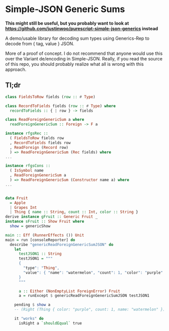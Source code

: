 # Simple-JSON Generic Sums

**This might still be useful, but you probably want to look at <https://github.com/justinwoo/purescript-simple-json-generics> instead**

A demo/usable library for decoding sum types using Generics-Rep to decode from { tag, value } JSON.

More of a proof of concept. I do not recommend that anyone would use this over the Variant de/encoding in Simple-JSON. Really, if you read the source of this repo, you should probably realize what all is wrong with this approach.

## Tl;dr

```hs
class FieldsToRow fields (row :: # Type)

class RecordToFields fields (row :: # Type) where
  recordToFields :: { | row } -> fields

class ReadForeignGenericSum a where
  readForeignGenericSum :: Foreign -> F a

instance rfgsRec ::
  ( FieldsToRow fields row
  , RecordToFields fields row
  , ReadForeign (Record row)
  ) => ReadForeignGenericSum (Rec fields) where
...

instance rfgsCons ::
  ( IsSymbol name
  , ReadForeignGenericSum a
  ) => ReadForeignGenericSum (Constructor name a) where
...


data Fruit
  = Apple
  | Grapes Int
  | Thing { name :: String, count :: Int, color :: String }
derive instance gFruit :: Generic Fruit _
instance sFruit :: Show Fruit where
  show = genericShow

main :: Eff (RunnerEffects ()) Unit
main = run [consoleReporter] do
  describe "genericReadForeignGenericSumJSON" do
    let
      testJSON1 :: String
      testJSON1 = """
      {
        "type": "Thing",
        "value": { "name": "watermelon", "count": 1, "color": "purple" }
      }
      """

      a :: Either (NonEmptyList ForeignError) Fruit
      a = runExcept $ genericReadForeignGenericSumJSON testJSON1

    pending $ show a
    -- (Right (Thing { color: "purple", count: 1, name: "watermelon" }))

    it "works" do
      isRight a `shouldEqual` true
```
